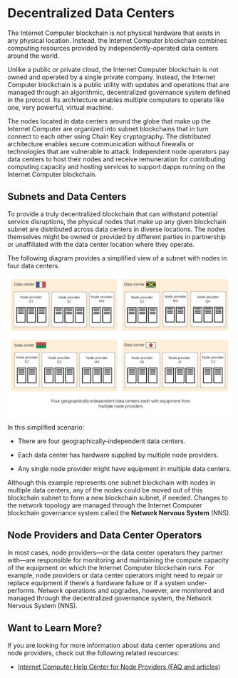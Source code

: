 # Decentralized Data Centers

The Internet Computer blockchain is not physical hardware that exists in any physical location. Instead, the Internet Computer blockchain combines computing resources provided by independently-operated data centers around the world.

Unlike a public or private cloud, the Internet Computer blockchain is not owned and operated by a single private company. Instead, the Internet Computer blockchain is a public utility with updates and operations that are managed through an algorithmic, decentralized governance system defined in the protocol. Its architecture enables multiple computers to operate like one, very powerful, virtual machine.

The nodes located in data centers around the globe that make up the Internet Computer are organized into subnet blockchains that in turn connect to each other using Chain Key cryptography. The distributed architecture enables secure communication without firewalls or technologies that are vulnerable to attack. Independent node operators pay data centers to host their nodes and receive remuneration for contributing computing capacity and hosting services to support dapps running on the Internet Computer blockchain.

## Subnets and Data Centers

To provide a truly decentralized blockchain that can withstand potential service disruptions, the physical nodes that make up any given blockchain subnet are distributed across data centers in diverse locations. The nodes themselves might be owned or provided by different parties in partnership or unaffiliated with the data center location where they operate.

The following diagram provides a simplified view of a subnet with nodes in four data centers.

![data center simplified](_attachments/data-center-simplified.svg)

In this simplified scenario:

-   There are four geographically-independent data centers.

-   Each data center has hardware supplied by multiple node providers.

-   Any single node provider might have equipment in multiple data centers.

Although this example represents one subnet blockchain with nodes in multiple data centers, any of the nodes could be moved out of this blockchain subnet to form a new blockchain subnet, if needed. Changes to the network topology are managed through the Internet Computer blockchain governance system called the **Network Nervous System** (NNS).

## Node Providers and Data Center Operators

In most cases, node providers—or the data center operators they partner with—are responsible for monitoring and maintaining the compute capacity of the equipment on which the Internet Computer blockchain runs. For example, node providers or data center operators might need to repair or replace equipment if there’s a hardware failure or if a system under-performs. Network operations and upgrades, however, are monitored and managed through the decentralized governance system, the Network Nervous System (NNS).

## Want to Learn More?

If you are looking for more information about data center operations and node providers, check out the following related resources:

-   [Internet Computer Help Center for Node Providers (FAQ and articles)](https://support.internetcomputer.org/hc/en-us/sections/4405489337748-Node-Provider)
